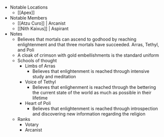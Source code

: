   
- Notable Locations 
	- [[Apex]]
- Notable Members 
	- [[Atzu Curo]] | Arcanist
	- [[Nith Kaixus]] | Aspirant
- Notes 
	- Believes that mortals can ascend to godhood by reaching enlightenment and that three mortals have succeeded. Arras, Tethyl, and Poli
	- A cloak of crimson with gold embellishments is the standard uniform
	- Schools of thought 
		- Limbs of Arras 
			- Believes that enlightenment is reached through intensive study and meditation 
		- Voice of Tethyl 
			- Believes that enlighenment is reached through the bettering the current state of the world as much as possible in their lifetime 	
		- Heart of Poli 			
			- Believes that enlightenment is reached through introspection and discovering new information regarding the religion 			
	- Ranks
		- Votary
		- Arcanist
